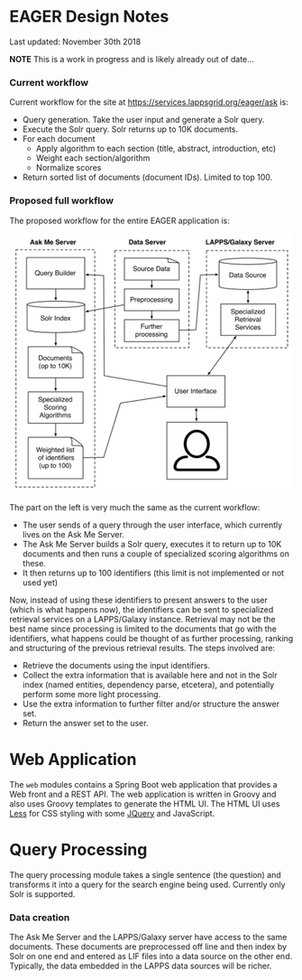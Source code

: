 # EAGER Design Notes

Last updated: November 30th 2018

**NOTE** This is a work in progress and is likely already out of date...


### Current workflow

Current workflow for the site at https://services.lappsgrid.org/eager/ask is:

- Query generation. Take the user input and generate a Solr query.
- Execute the Solr query. Solr returns up to 10K documents.
- For each document
    - Apply algorithm to each section (title, abstract, introduction, etc)
    - Weight each section/algorithm
    - Normalize scores
- Return sorted list of documents (document IDs). Limited to top 100.


### Proposed full workflow

The proposed workflow for the entire EAGER application is:

<img src="docs/images/design.png" width=600>

The part on the left is very much the same as the current workflow:

- The user sends of a query through the user interface, which currently lives on the Ask Me Server.
- The Ask Me Server builds a Solr query, executes it to return up to 10K documents and then runs a couple of specialized scoring algorithms on these.
- It then returns up to 100 identifiers (this limit is not implemented or not used yet)

Now, instead of using these identifiers to present answers to the user (which is what happens now), the identifiers can be sent to specialized retrieval services on a LAPPS/Galaxy instance. Retrieval may not be the best name since processing is limited to the documents that go with the identifiers, what happens could be thought of as further processing, ranking and structuring of the previous retrieval results. The steps involved are:

- Retrieve the documents using the input identifiers.
- Collect the extra information that is available here and not in the Solr index (named entities, dependency parse, etcetera), and potentially perform some more light processing.
- Use the extra information to further filter and/or structure the answer set.
- Return the answer set to the user.


# Web Application

The `web` modules contains a Spring Boot web application that provides a Web front and a REST API.  The web application is written in Groovy and also uses Groovy templates to generate the HTML UI.  The HTML UI uses [Less](http://lesscss.org) for CSS styling with some [JQuery](https://jquery.com) and JavaScript.

# Query Processing

The query processing module takes a single sentence (the question) and transforms it into a query for the search engine being used.  Currently only Solr is supported.

### Data creation

The Ask Me Server and the LAPPS/Galaxy server have access to the same documents. These documents are preprocessed off line and then index by Solr on one end and entered as LIF files into a data source on the other end. Typically, the data embedded in the LAPPS data sources will be richer.
